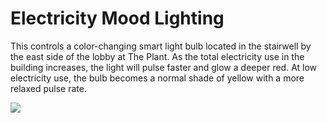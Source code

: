# Electricity Mood Lighting

This controls a color-changing smart light bulb located in the stairwell by the east side of the lobby at The Plant. As the total electricity use in the building increases, the light will pulse faster and glow a deeper red. At low electricity use, the bulb becomes a normal shade of yellow with a more relaxed pulse rate.


![](https://github.com/The-Plant/electricity-mood-lighting/blob/master/light.gif)
